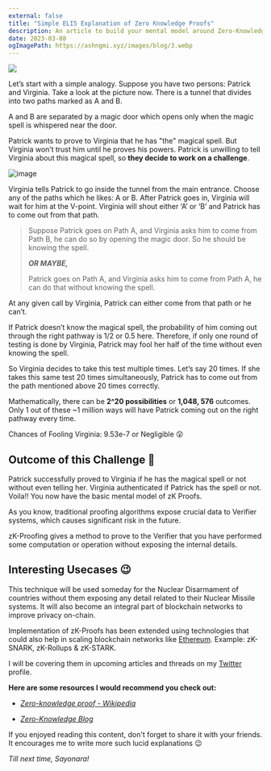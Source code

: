```yaml
---
external: false
title: "Simple ELI5 Explanation of Zero Knowledge Proofs"
description: An article to build your mental model around Zero-Knowledge Proofs.
date: 2023-03-08
ogImagePath: https://ashngmi.xyz/images/blog/3.webp
---
```


![](/images/blog/3.webp)

Let’s start with a simple analogy. Suppose you have two persons: Patrick and Virginia. Take a look at the picture now. There is a tunnel that divides into two paths marked as A and B.  
  
A and B are separated by a magic door which opens only when the magic spell is whispered near the door.

Patrick wants to prove to Virginia that he has "the" magical spell. But Virginia won’t trust him until he proves his powers. Patrick is unwilling to tell Virginia about this magical spell, so **they decide to work on a challenge**.

![image](https://substackcdn.com/image/fetch/w_1456,c_limit,f_auto,q_auto:good,fl_progressive:steep/https%3A%2F%2Fbucketeer-e05bbc84-baa3-437e-9518-adb32be77984.s3.amazonaws.com%2Fpublic%2Fimages%2Fcc622a77-392c-49ea-a9c7-6c5db998ce44_1200x837.jpeg)

Virginia tells Patrick to go inside the tunnel from the main entrance. Choose any of the paths which he likes: A or B. After Patrick goes in, Virginia will wait for him at the V-point. Virginia will shout either ‘A’ or ‘B’ and Patrick has to come out from that path.

> Suppose Patrick goes on Path A, and Virginia asks him to come from Path B, he can do so by opening the magic door. So he should be knowing the spell.
> 
> ***OR MAYBE,***  
>   
> Patrick goes on Path A, and Virginia asks him to come from Path A, he can do that without knowing the spell.

At any given call by Virginia, Patrick can either come from that path or he can’t.

If Patrick doesn’t know the magical spell, the probability of him coming out through the right pathway is 1/2 or 0.5 here. Therefore, if only one round of testing is done by Virginia, Patrick may fool her half of the time without even knowing the spell.  
  
So Virginia decides to take this test multiple times. Let’s say 20 times. If she takes this same test 20 times simultaneously, Patrick has to come out from the path mentioned above 20 times correctly.  
  
Mathematically, there can be **2^20 possibilities** or **1,048, 576** outcomes. Only 1 out of these ~1 million ways will have Patrick coming out on the right pathway every time.

Chances of Fooling Virginia: 9.53e-7 or Negligible 😲

## Outcome of this Challenge 🦄

Patrick successfully proved to Virginia if he has the magical spell or not without even telling her. Virginia authenticated if Patrick has the spell or not. Voila!! You now have the basic mental model of zK Proofs.

As you know, traditional proofing algorithms expose crucial data to Verifier systems, which causes significant risk in the future.  
  
zK-Proofing gives a method to prove to the Verifier that you have performed some computation or operation without exposing the internal details.

## Interesting Usecases 😉

This technique will be used someday for the Nuclear Disarmament of countries without them exposing any detail related to their Nuclear Missile systems. It will also become an integral part of blockchain networks to improve privacy on-chain.

Implementation of zK-Proofs has been extended using technologies that could also help in scaling blockchain networks like [Ethereum](https://threadreaderapp.com/hashtag/Ethereum). Example: zK-SNARK, zK-Rollups & zK-STARK.  
  
I will be covering them in upcoming articles and threads on my [Twitter](https://x.com/ashngmi) profile.

**Here are some resources I would recommend you check out:**

* [*Zero-knowledge proof - Wikipedia*](https://en.m.wikipedia.org/wiki/Zero-knowledge_proof)
    
* [*Zero-Knowledge Blog*](http://www.zeroknowledgeblog.com/)

If you enjoyed reading this content, don't forget to share it with your friends. It encourages me to write more such lucid explanations 😉

*Till next time, Sayonara!*